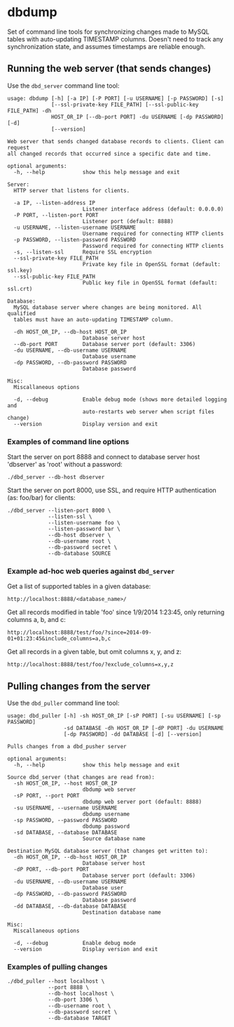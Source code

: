 # dbdump

Set of command line tools for synchronizing changes made to MySQL tables with auto-updating TIMESTAMP columns.
Doesn't need to track any synchronization state, and assumes timestamps are reliable enough.


## Running the web server (that sends changes)

Use the `dbd_server` command line tool:

    usage: dbdump [-h] [-a IP] [-P PORT] [-u USERNAME] [-p PASSWORD] [-s]
                  [--ssl-private-key FILE_PATH] [--ssl-public-key FILE_PATH] -dh
                  HOST_OR_IP [--db-port PORT] -du USERNAME [-dp PASSWORD] [-d]
                  [--version]

    Web server that sends changed database records to clients. Client can request
    all changed records that occurred since a specific date and time.

    optional arguments:
      -h, --help            show this help message and exit

    Server:
      HTTP server that listens for clients.

      -a IP, --listen-address IP
                            Listener interface address (default: 0.0.0.0)
      -P PORT, --listen-port PORT
                            Listener port (default: 8888)
      -u USERNAME, --listen-username USERNAME
                            Username required for connecting HTTP clients
      -p PASSWORD, --listen-password PASSWORD
                            Password required for connecting HTTP clients
      -s, --listen-ssl      Require SSL encryption
      --ssl-private-key FILE_PATH
                            Private key file in OpenSSL format (default: ssl.key)
      --ssl-public-key FILE_PATH
                            Public key file in OpenSSL format (default: ssl.crt)

    Database:
      MySQL database server where changes are being monitored. All qualified
      tables must have an auto-updating TIMESTAMP column.

      -dh HOST_OR_IP, --db-host HOST_OR_IP
                            Database server host
      --db-port PORT        Database server port (default: 3306)
      -du USERNAME, --db-username USERNAME
                            Database username
      -dp PASSWORD, --db-password PASSWORD
                            Database password

    Misc:
      Miscallaneous options

      -d, --debug           Enable debug mode (shows more detailed logging and
                            auto-restarts web server when script files change)
      --version             Display version and exit

### Examples of command line options

Start the server on port 8888 and connect to database server host 'dbserver' as 'root' without a password:

    ./dbd_server --db-host dbserver


Start the server on port 8000, use SSL, and require HTTP authentication (as: foo/bar) for clients:

    ./dbd_server --listen-port 8000 \
                 --listen-ssl \
                 --listen-username foo \
                 --listen-password bar \
                 --db-host dbserver \
                 --db-username root \
                 --db-password secret \
                 --db-database SOURCE


### Example ad-hoc web queries against `dbd_server`

Get a list of supported tables in a given database:

    http://localhost:8888/<database_name>/


Get all records modified in table 'foo' since 1/9/2014 1:23:45, only returning columns a, b, and c:

    http://localhost:8888/test/foo/?since=2014-09-01+01:23:45&include_columns=a,b,c


Get all records in a given table, but omit columns x, y, and z:

    http://localhost:8888/test/foo/?exclude_columns=x,y,z


## Pulling changes from the server

Use the `dbd_puller` command line tool:

    usage: dbd_puller [-h] -sh HOST_OR_IP [-sP PORT] [-su USERNAME] [-sp PASSWORD]
                      -sd DATABASE -dh HOST_OR_IP [-dP PORT] -du USERNAME
                      [-dp PASSWORD] -dd DATABASE [-d] [--version]

    Pulls changes from a dbd_pusher server

    optional arguments:
      -h, --help            show this help message and exit

    Source dbd_server (that changes are read from):
      -sh HOST_OR_IP, --host HOST_OR_IP
                            dbdump web server
      -sP PORT, --port PORT
                            dbdump web server port (default: 8888)
      -su USERNAME, --username USERNAME
                            dbdump username
      -sp PASSWORD, --password PASSWORD
                            dbdump password
      -sd DATABASE, --database DATABASE
                            Source database name

    Destination MySQL database server (that changes get written to):
      -dh HOST_OR_IP, --db-host HOST_OR_IP
                            Database server host
      -dP PORT, --db-port PORT
                            Database server port (default: 3306)
      -du USERNAME, --db-username USERNAME
                            Database user
      -dp PASSWORD, --db-password PASSWORD
                            Database password
      -dd DATABASE, --db-database DATABASE
                            Destination database name

    Misc:
      Miscallaneous options

      -d, --debug           Enable debug mode
      --version             Display version and exit

### Examples of pulling changes

    ./dbd_puller --host localhost \
                 --port 8888 \
                 --db-host localhost \
                 --db-port 3306 \
                 --db-username root \
                 --db-password secret \
                 --db-database TARGET
